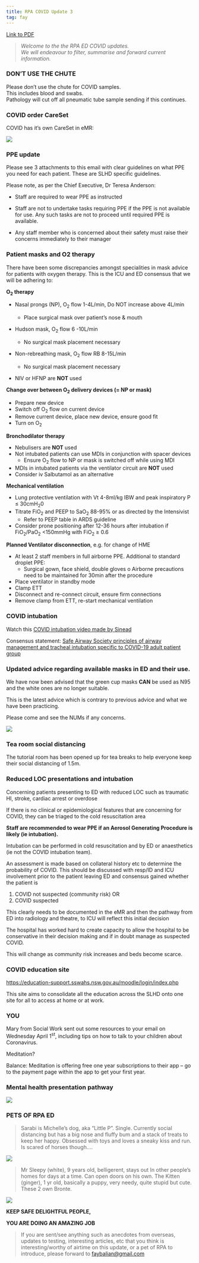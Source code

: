 ```yaml
---
title: RPA COVID Update 3
tag: fay
---
```


[Link to PDF](https://drive.google.com/file/d/1GmHXomVKUg8Om22mBHrjWd1WCrdjSzuM/view)

> *Welcome to the the RPA ED COVID updates.  
We will endeavour to filter, summarise and forward current
information.*

### DON’T USE THE CHUTE

Please don’t use the chute for COVID samples.  
This includes blood and swabs.  
Pathology will cut off all pneumatic tube sample sending if this
continues.

### COVID order CareSet

COVID has it’s own CareSet in eMR:

![]({{site.baseurl}}/assets/images/covid-careset.jpg)

### PPE update

Please see 3 attachments to this email with clear guidelines on what
PPE you need for each patient. These are SLHD specific guidelines.

Please note, as per the Chief Executive, Dr Teresa Anderson:

- Staff are required to wear PPE as instructed

- Staff are not to undertake tasks requiring PPE if the PPE is not
available for use. Any such tasks are not to proceed until required
PPE is available.

- Any staff member who is concerned about their safety must raise
their concerns immediately to their manager


### Patient masks and O2 therapy

There have been some discrepancies amongst specialities in mask advice
for patients with oxygen therapy. This is the ICU and ED consensus
that we will be adhering to:

**O<sub>2</sub> therapy**

- Nasal prongs (NP), O<sub>2</sub> flow 1-4L/min, Do NOT increase
  above 4L/min
  - Place surgical mask over patient’s nose & mouth

- Hudson mask, O<sub>2</sub> flow 6 -10L/min
  - No surgical mask placement necessary

- Non-rebreathing mask, O<sub>2</sub> flow RB 8-15L/min
  - No surgical mask placement necessary

- NIV or HFNP are **NOT** used

**Change over between O<sub>2</sub> delivery devices (= NP or mask)**

- Prepare new device
- Switch off O<sub>2</sub> flow on current device
- Remove current device, place new device, ensure good fit
- Turn on O<sub>2</sub>

**Bronchodilator therapy**

- Nebulisers are **NOT** used
- Not intubated patients can use MDIs in conjunction with spacer devices
  - Ensure O<sub>2</sub> flow to NP or mask is switched off while using MDI
- MDIs in intubated patients via the ventilator circuit are **NOT** used
- Consider iv Salbutamol as an alternative

**Mechanical ventilation**

- Lung protective ventilation with Vt 4-8ml/kg IBW and peak
  inspiratory P ≤ 30cmH<sub>2</sub>0
- Titrate FiO<sub>2</sub> and PEEP to SaO<sub>2</sub> 88-95% or as directed by the Intensivist
  - Refer to PEEP table in ARDS guideline
- Consider prone positioning after 12-36 hours after intubation if
  FiO<sub>2</sub>/PaO<sub>2</sub> \<150mmHg with FiO<sub>2</sub> ≥ 0.6

**Planned Ventilator disconnection**, e.g. for change of HME

- At least 2 staff members in full airborne PPE.
  Additional to standard droplet PPE:
  - Surgical gown, face shield, double gloves o Airborne precautions
    need to be maintained for 30min after the procedure
- Place ventilator in standby mode
- Clamp ETT
- Disconnect and re-connect circuit, ensure firm connections
- Remove clamp from ETT, re-start mechanical ventilation

### COVID intubation

Watch this [COVID intubation video made by
Sinead](https://vimeo.com/400852948/bcce428de4)

Consensus statement: [Safe Airway Society principles of airway management
and tracheal intubation specific to COVID-19 adult patient group](https://www.mja.com.au/journal/2020/consensus-statement-safe-airway-society-principles-airway-management-and-tracheal)


### Updated advice regarding available masks in ED and their use.

We have now been advised that the green cup masks **CAN** be used as N95
and the white ones are no longer suitable.

This is the latest advice which is contrary to previous advice and what
we have been practicing.

Please come and see the NUMs if any concerns.

![]({{site.baseurl}}/assets/images/masks.jpg)

### Tea room social distancing

The tutorial room has been opened up for tea breaks to help everyone
keep their social distancing of 1.5m.


### Reduced LOC presentations and intubation

Concerning patients presenting to ED with reduced LOC such as traumatic
HI, stroke, cardiac arrest or overdose

If there is no clinical or epidemiological features that are concerning
for COVID, they can be triaged to the cold resuscitation area

**Staff are recommended to wear PPE if an Aerosol Generating Procedure
is likely (ie intubation).**

Intubation can be performed in cold resuscitation and by ED or
anaesthetics (ie not the COVID intubation team).

An assessment is made based on collateral history etc to determine the
probability of COVID.
This should be discussed with resp/ID and ICU involvement prior to the
patient leaving ED and consensus gained whether the patient is

1.  COVID not suspected (community risk) OR
2.  COVID suspected

This clearly needs to be documented in the eMR and then the pathway from
ED into radiology and theatre, to ICU will reflect this initial decision

The hospital has worked hard to create capacity to allow the hospital to
be conservative in their decision making and if in doubt manage as
suspected COVID.

This will change as community risk increases and beds become scarce.


### COVID education site

https://education-support.sswahs.nsw.gov.au/moodle/login/index.php

This site aims to consolidate all the education across the SLHD onto one
site for all to access at home or at work.


### YOU

Mary from Social Work sent out some resources to your email on Wednesday
April 1<sup>st</sup>, including tips on how to talk to your children
about Coronavirus.

Meditation?

Balance: Meditation is offering free one year subscriptions to their app
– go to the payment page within the app to get your first year.

### Mental health presentation pathway

![]({{site.baseurl}}/assets/images/mental-health-pathway.jpg)

### PETS OF RPA ED

> Sarabi is Michelle’s dog, aka “Little P”. Single. Currently social
distancing but has a big nose and fluffy bum and a stack of treats to
keep her happy. Obsessed with toys and loves a sneaky kiss and run. Is
scared of horses though….

![]({{site.baseurl}}/assets/images/sarabi.jpg)

> Mr Sleepy (white), 9 years old, belligerent, stays out In other
people’s homes for days at a time. Can open doors on his own. The
Kitten (ginger), 1 yr old, basically a puppy, very needy, quite stupid
but cute. These 2 own Bronte.

![]({{site.baseurl}}/assets/images/mrsleepy.jpg)

**KEEP SAFE DELIGHTFUL PEOPLE,**

**YOU ARE DOING AN AMAZING JOB**


> If you are sent/see anything such as anecdotes
> from overseas, updates to testing, interesting
> articles, etc that you think is interesting/worthy
> of airtime on this update, or a pet of RPA to
introduce, please forward to faybalian@gmail.com
